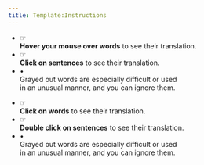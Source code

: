```yaml
---
title: Template:Instructions
---
```


<div class="instructions sans-serif">
  <ul class="mouse">
    <li>
      <div>☞</div>
      <div><b>Hover your mouse over words</b> to see their translation.</div>
    </li>
    <li>
      <div>☞</div>
      <div><b>Click on sentences</b> to see their translation.</div>
    </li>
    <li class="gray">
      <div>•</div>
      <div>
        Grayed out words are especially difficult or used<br> in an unusual manner, and you can ignore them.</div>
    </li>
  </ul>
  <ul class="touch">
    <li>
      <div>☞</div>
      <div><b>Click on words</b> to see their translation.</div>
    </li>
    <li>
      <div>☞
      </div>
      <div><b>Double click on sentences</b> to see their translation.</div>
    </li>
    <li class="gray">
      <div>•</div>
      <div>Grayed out words are especially difficult or used
        <br>in an unusual manner, and you can ignore them.</div>
    </li>
  </ul>
</div>

